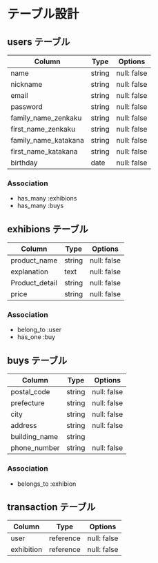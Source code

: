 # テーブル設計

## users テーブル

| Column              | Type   | Options     |
| --------            | ------ | ----------- |
| name                | string | null: false |
| nickname            | string | null: false |
| email               | string | null: false |
| password            | string | null: false |
| family_name_zenkaku | string | null: false |
| first_name_zenkaku  | string | null: false |
| family_name_katakana| string | null: false |
| first_name_katakana | string | null: false |
| birthday            | date   | null: false |

### Association

- has_many :exhibions
- has_many :buys

## exhibions テーブル

| Column             | Type   | Options     |
| ------             | ------ | ----------- |
| product_name       | string | null: false |
| explanation        | text   | null: false |
| Product_detail     | string | null: false |
| price              | string | null: false |

### Association

- belong_to :user
- has_one   :buy

## buys テーブル

| Column          | Type       | Options    |
| ------          | ---------- | -----------|
| postal_code     | string     | null: false|
| prefecture      | string     | null: false|
| city            | string     | null: false|
| address         | string     | null: false|
| building_name   | string     |            |
| phone_number    | string     | null: false|

### Association

- belongs_to :exhibion


## transaction テーブル
| Column          | Type       | Options    |
| ------          | ---------- | -----------|
| user            | reference  | null: false|
| exhibition      | reference  | null: false|
